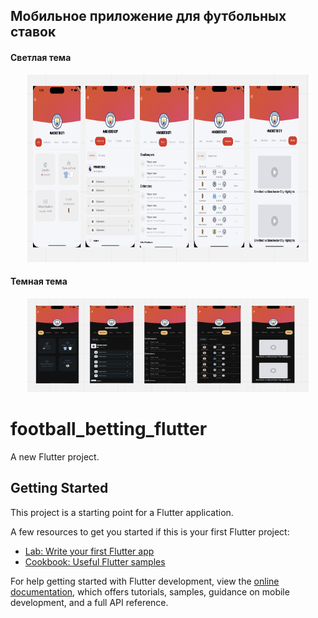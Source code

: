 ## Мобильное приложение для футбольных ставок

#### Светлая тема
<p align="center">
  <img width="450" height="300" src="assets/images/light.png">
</p>

#### Темная тема
<p align="center">
  <img width="450" height="150" src="assets/images/dark.png">
</p>


[//]: # (![Светлая тема]&#40;assets/images/light2.png&#41;)

[//]: # (![Светлая тема]&#40;assets/images/light3.png&#41;)

[//]: # (![Светлая тема]&#40;assets/images/light4.png&#41;)

[//]: # (![Светлая тема]&#40;assets/images/light5.png&#41;)


# football_betting_flutter

A new Flutter project.

## Getting Started

This project is a starting point for a Flutter application.

A few resources to get you started if this is your first Flutter project:

- [Lab: Write your first Flutter app](https://docs.flutter.dev/get-started/codelab)
- [Cookbook: Useful Flutter samples](https://docs.flutter.dev/cookbook)

For help getting started with Flutter development, view the
[online documentation](https://docs.flutter.dev/), which offers tutorials,
samples, guidance on mobile development, and a full API reference.
